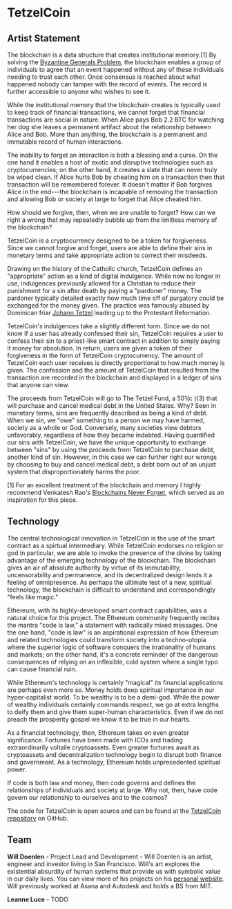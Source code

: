 # TetzelCoin

## Artist Statement

The blockchain is a data structure that creates institutional memory.[1] By solving the [Byzantine Generals Problem](https://en.wikipedia.org/wiki/Byzantine_fault_tolerance#Byzantine_Generals.27_Problem), the blockchain enables a group of individuals to agree that an event happened without any of these individuals needing to trust each other. Once consensus is reached about what happened nobody can tamper with the record of events. The record is further accessible to anyone who wishes to see it.

While the institutional memory that the blockchain creates is typically used to keep track of financial transactions, we cannot forget that financial transactions are social in nature. When Alice pays Bob 2.2 BTC for watching her dog she leaves a permanent artifact about the relationship between Alice and Bob. More than anything, the blockchain is a permanent and immutable record of human interactions.

The inability to forget an interaction is both a blessing and a curse. On the one hand it enables a host of exotic and disruptive technologies such as cryptocurrencies; on the other hand, it creates a slate that can never truly be wiped clean. If Alice hurts Bob by cheating him on a transaction then that transaction will be remembered forever. It doesn't matter if Bob forgives Alice in the end---the blockchain is incapable of removing the transaction and allowing Bob or society at large to forget that Alice cheated him.

How should we forgive, then, when we are unable to forget? How can we right a wrong that may repeatedly bubble up from the limitless memory of the blockchain?

TetzelCoin is a cryptocurrency designed to be a token for forgiveness. Since we cannot forgive and forget, users are able to define their sins in monetary terms and take appropriate action to correct their misdeeds.

Drawing on the history of the Catholic church, TetzelCoin defines an "appropriate" action as a kind of digital indulgence. While now no longer in use, indulgences previously allowed for a Christian to reduce their punishment for a sin after death by paying a "pardoner" money. The pardoner typically detailed exactly how much time off of purgatory could be exchanged for the money given. The practice was famously abused by Dominican friar [Johann Tetzel](https://en.wikipedia.org/wiki/Johann_Tetzel) leading up to the Protestant Reformation.

TetzelCoin's indulgences take a slightly different form. Since we do not know if a user has already confessed their sin, TetzelCoin requires a user to confess their sin to a priest-like smart contract in addition to simply paying it money for absolution. In return, users are given a token of their forgiveness in the form of TetzelCoin cryptocurrency. The amount of TetzelCoin each user receives is directly proportional to how much money is given. The confession and the amount of TetzelCoin that resulted from the transaction are recorded in the blockchain and displayed in a ledger of sins that anyone can view.

The proceeds from TetzelCoin will go to The Tetzel Fund, a 501(c )(3) that will purchase and cancel medical debt in the United States. Why? Seen in monetary terms, sins are frequently described as being a kind of debt. When we sin, we "owe" something to a person we may have harmed, society as a whole or God. Conversely, many societies view debtors unfavorably, regardless of how they became indebted. Having quantified our sins with TetzelCoin, we have the unique opportunity to exchange between "sins" by using the proceeds from TetzelCoin to purchase debt, another kind of sin. However, in this case we can further right our wrongs by choosing to buy and cancel medical debt, a debt born out of an unjust system that disproportionately harms the poor.

[1] For an excellent treatment of the blockchain and memory I highly recommend Venkatesh Rao's [Blockchains Never Forget](https://www.ribbonfarm.com/2017/05/25/blockchains-never-forget/), which served as an inspiration for this piece.

## Technology

The central technological innovation in TetzelCoin is the use of the smart contract as a spirtual intermediary. While TetzelCoin endorses no religion or god in particular, we are able to invoke the presence of the divine by taking advantage of the emerging technology of the blockchain. The blockchain gives an air of absolute authority by virtue of its immutability, uncensorability and permanence, and its decentralized design lends it a feeling of omnipresence. As perhaps the ultimate test of a new, spiritual technology, the blockchain is difficult to understand and correspondingly "feels like magic."

Ethereum, with its highly-developed smart contract capabilities, was a natural choice for this project. The Ethereum community frequently recites the mantra "code is law," a statement with radically mixed messages. One the one hand, "code is law" is an aspirational expression of how Ethereum and related technologies could transform society into a techno-utopia where the superior logic of software conquers the irrationality of humans and markets; on the other hand, it's a concrete reminder of the dangerous consequences of relying on an inflexible, cold system where a single typo can cause financial ruin.

While Ethereum's technology is certainly "magical" its financial applications are perhaps even more so. Money holds deep spiritual importance in our hyper-capitalist world. To be wealthy is to be a demi-god. While the power of wealthy individuals certainly commands respect, we go at extra lengths to deify them and give them super-human characteristics. Even if we do not preach the prosperity gospel we know it to be true in our hearts.

As a financial technology, then, Ethereum takes on even greater significance. Fortunes have been made with ICOs and trading extraordinarily voltaile cryptoassets. Even greater fortunes await as cryptoassets and decentralization technology begin to disrupt both finance and government. As a technology, Ethereum holds unprecedented spiritual power.

If code is both law and money, then code governs and defines the relationships of individuals and society at large. Why not, then, have code govern our relationship to ourselves and to the cosmos? 

The code for TetzelCoin is open source and can be found at the [TetzelCoin repository](https://github.com/wdoenlen/tetzelcoin) on GitHub.

## Team

**Will Doenlen** - Project Lead and Development - Will Doenlen is an artist, engineer and investor living in San Francisco. Will's art explores the existential absurdity of human systems that provide us with symbolic value in our daily lives. You can view more of his projects on his [personal website](http://www.williardx.com). Will previously worked at Asana and Autodesk and holds a BS from MIT.

**Leanne Luce** - TODO 
